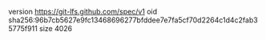version https://git-lfs.github.com/spec/v1
oid sha256:96b7cb5627e9fc13468696277bfddee7e7fa5cf70d2264c1d4c2fab35775f911
size 4026
